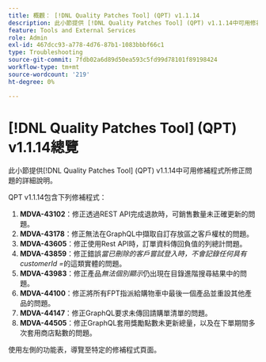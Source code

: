 ```yaml
---
title: 概觀： [!DNL Quality Patches Tool] (QPT) v1.1.14
description: 此小節提供 [!DNL Quality Patches Tool] (QPT) v1.1.14中可用修補程式所修正問題的詳細說明。
feature: Tools and External Services
role: Admin
exl-id: 467dcc93-a778-4d76-87b1-1083bbbf66c1
type: Troubleshooting
source-git-commit: 7fdb02a6d89d50ea593c5fd99d78101f89198424
workflow-type: tm+mt
source-wordcount: '219'
ht-degree: 0%

---
```


# [!DNL Quality Patches Tool] (QPT) v1.1.14總覽

此小節提供[!DNL Quality Patches Tool] (QPT) v1.1.14中可用修補程式所修正問題的詳細說明。

QPT v1.1.14包含下列修補程式：

1. **MDVA-43102**：修正透過REST API完成退款時，可銷售數量未正確更新的問題。
1. **MDVA-43178**：修正無法在GraphQL中擷取自訂存放區之客戶權杖的問題。
1. **MDVA-43605**：修正使用Rest API時，訂單資料傳回負值的列總計問題。
1. **MDVA-43859**：修正錯誤&#x200B;*當已刪除的客戶嘗試登入時，不會記錄任何具有customerId =*&#x200B;的這類實體的問題。
1. **MDVA-43983**：修正產品&#x200B;*無法個別顯示*&#x200B;仍出現在目錄進階搜尋結果中的問題。
1. **MDVA-44100**：修正將所有FPT指派給購物車中最後一個產品並重設其他產品的問題。
1. **MDVA-44147**：修正GraphQL要求未傳回請購單清單的問題。
1. **MDVA-44505**：修正GraphQL套用獎勵點數未更新總量，以及在下單期間多次套用商店點數的問題。

使用左側的功能表，導覽至特定的修補程式頁面。
